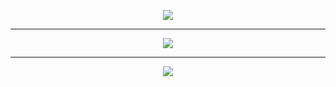 <p align="center">
  <img src="https://media.giphy.com/media/SmaYvew52UlC9MmB6l/giphy.gif">
</p>

---

<p align="center">
  <img src="https://media.giphy.com/media/Fmcts17uRjaHKaNrfW/giphy.gif">
</p>

---

<p align="center">
  <img src="https://www.sololearn.com/certificates/CT-FVQWTUJS">
</p>
